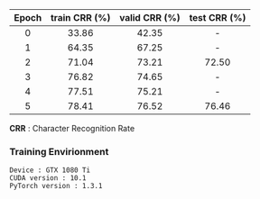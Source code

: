 |Epoch|train CRR (%)|valid CRR (%)|test CRR (%)|  
|:-----:|:---------:|:--------:|:------:|    
|0|33.86|42.35|-|   
|1|64.35|67.25|-|   
|2|71.04|73.21|72.50|  
|3|76.82|74.65|-|  
|4|77.51|75.21|-|  
|5|78.41|76.52|76.46|  

**CRR** : Character Recognition Rate
  
### Training Envirionment  
```
Device : GTX 1080 Ti   
CUDA version : 10.1  
PyTorch version : 1.3.1    
```
